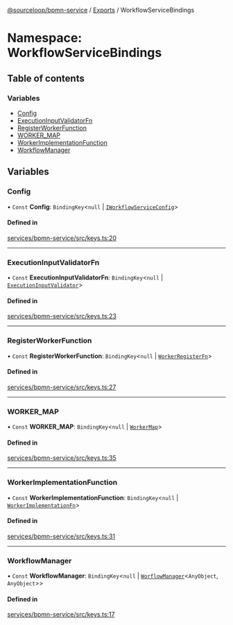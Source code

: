 [@sourceloop/bpmn-service](../README.md) / [Exports](../modules.md) / WorkflowServiceBindings

# Namespace: WorkflowServiceBindings

## Table of contents

### Variables

- [Config](WorkflowServiceBindings.md#config)
- [ExecutionInputValidatorFn](WorkflowServiceBindings.md#executioninputvalidatorfn)
- [RegisterWorkerFunction](WorkflowServiceBindings.md#registerworkerfunction)
- [WORKER\_MAP](WorkflowServiceBindings.md#worker_map)
- [WorkerImplementationFunction](WorkflowServiceBindings.md#workerimplementationfunction)
- [WorkflowManager](WorkflowServiceBindings.md#workflowmanager)

## Variables

### Config

• `Const` **Config**: `BindingKey`<``null`` \| [`IWorkflowServiceConfig`](../interfaces/IWorkflowServiceConfig.md)\>

#### Defined in

[services/bpmn-service/src/keys.ts:20](https://github.com/sourcefuse/loopback4-microservice-catalog/blob/77bb890a2/services/bpmn-service/src/keys.ts#L20)

___

### ExecutionInputValidatorFn

• `Const` **ExecutionInputValidatorFn**: `BindingKey`<``null`` \| [`ExecutionInputValidator`](../modules.md#executioninputvalidator)\>

#### Defined in

[services/bpmn-service/src/keys.ts:23](https://github.com/sourcefuse/loopback4-microservice-catalog/blob/77bb890a2/services/bpmn-service/src/keys.ts#L23)

___

### RegisterWorkerFunction

• `Const` **RegisterWorkerFunction**: `BindingKey`<``null`` \| [`WorkerRegisterFn`](../modules.md#workerregisterfn)\>

#### Defined in

[services/bpmn-service/src/keys.ts:27](https://github.com/sourcefuse/loopback4-microservice-catalog/blob/77bb890a2/services/bpmn-service/src/keys.ts#L27)

___

### WORKER\_MAP

• `Const` **WORKER\_MAP**: `BindingKey`<``null`` \| [`WorkerMap`](../modules.md#workermap)\>

#### Defined in

[services/bpmn-service/src/keys.ts:35](https://github.com/sourcefuse/loopback4-microservice-catalog/blob/77bb890a2/services/bpmn-service/src/keys.ts#L35)

___

### WorkerImplementationFunction

• `Const` **WorkerImplementationFunction**: `BindingKey`<``null`` \| [`WorkerImplementationFn`](../modules.md#workerimplementationfn)\>

#### Defined in

[services/bpmn-service/src/keys.ts:31](https://github.com/sourcefuse/loopback4-microservice-catalog/blob/77bb890a2/services/bpmn-service/src/keys.ts#L31)

___

### WorkflowManager

• `Const` **WorkflowManager**: `BindingKey`<``null`` \| [`WorflowManager`](../interfaces/WorflowManager.md)<`AnyObject`, `AnyObject`\>\>

#### Defined in

[services/bpmn-service/src/keys.ts:17](https://github.com/sourcefuse/loopback4-microservice-catalog/blob/77bb890a2/services/bpmn-service/src/keys.ts#L17)
